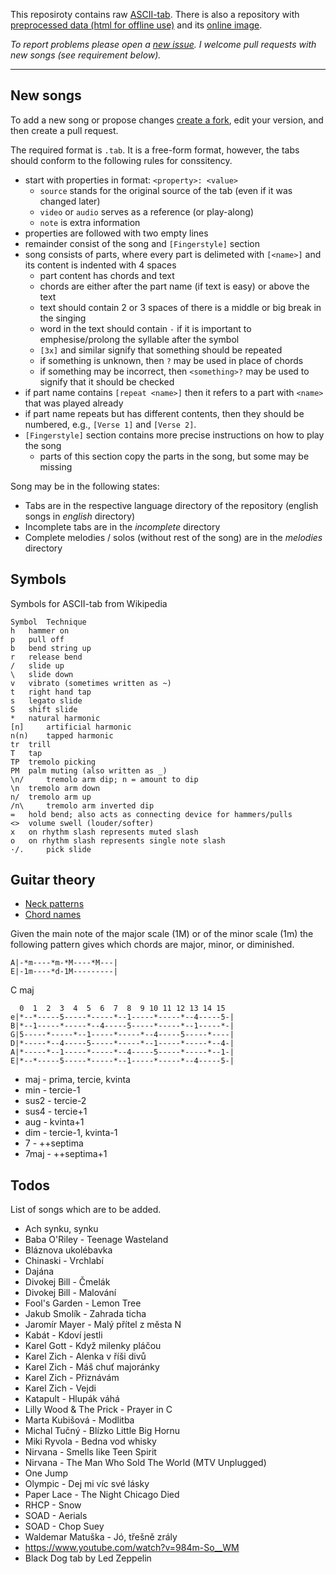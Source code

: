 This reposiroty contains raw [ASCII-tab](https://en.wikipedia.org/wiki/ASCII_tab).
There is also a repository with [preprocessed data (html for offline use)](https://github.com/vaclavblazej/tabs-web) and its [online image](https://vaclavblazej.github.io/tabs-web/).

*To report problems please open a [new issue](https://github.com/vaclavblazej/tabs/issues/new). I welcome pull requests with new songs (see requirement below).*

---

## New songs

To add a new song or propose changes [create a fork](https://github.com/vaclavblazej/tabs/fork), edit your version, and then create a pull request.

The required format is `.tab`.
It is a free-form format, however, the tabs should conform to the following rules for conssitency.

* start with properties in format: `<property>: <value>`
    * `source` stands for the original source of the tab (even if it was changed later)
    * `video` or `audio` serves as a reference (or play-along)
    * `note` is extra information
* properties are followed with two empty lines
* remainder consist of the song and `[Fingerstyle]` section
* song consists of parts, where every part is delimeted with `[<name>]` and its content is indented with 4 spaces
    * part content has chords and text
    * chords are either after the part name (if text is easy) or above the text
    * text should contain 2 or 3 spaces of there is a middle or big break in the singing
    * word in the text should contain `-` if it is important to emphesise/prolong the syllable after the symbol
    * `[3x]` and similar signify that something should be repeated
    * if something is unknown, then `?` may be used in place of chords
    * if something may be incorrect, then `<something>?` may be used to signify that it should be checked
* if part name contains `[repeat <name>]` then it refers to a part with `<name>` that was played already
* if part name repeats but has different contents, then they should be numbered, e.g., `[Verse 1]` and `[Verse 2]`.
* `[Fingerstyle]` section contains more precise instructions on how to play the song
    * parts of this section copy the parts in the song, but some may be missing

Song may be in the following states:

* Tabs are in the respective language directory of the repository (english songs in *english* directory)
* Incomplete tabs are in the *incomplete* directory
* Complete melodies / solos (without rest of the song) are in the *melodies* directory

## Symbols

Symbols for ASCII-tab from Wikipedia

```
Symbol 	Technique
h 	hammer on
p 	pull off
b 	bend string up
r 	release bend
/ 	slide up
\ 	slide down
v 	vibrato (sometimes written as ~)
t 	right hand tap
s 	legato slide
S 	shift slide
* 	natural harmonic
[n] 	artificial harmonic
n(n) 	tapped harmonic
tr 	trill
T 	tap
TP 	tremolo picking
PM 	palm muting (also written as _)
\n/ 	tremolo arm dip; n = amount to dip
\n 	tremolo arm down
n/ 	tremolo arm up
/n\ 	tremolo arm inverted dip
= 	hold bend; also acts as connecting device for hammers/pulls
<> 	volume swell (louder/softer)
x 	on rhythm slash represents muted slash
o 	on rhythm slash represents single note slash
·/. 	pick slide
```

## Guitar theory

* [Neck patterns](https://www.youtube.com/watch?v=uZg1p2GkUg0)
* [Chord names](https://www.pianochord.org/)

Given the main note of the major scale (1M) or of the minor scale (1m) the following pattern gives which chords are major, minor, or diminished.

```
A|-*m----*m-*M----*M---|
E|-1m----*d-1M---------|
```

C maj
```
  0  1  2  3  4  5  6  7  8  9 10 11 12 13 14 15
e|*--*-----5-----*-----*--1-----*-----*--4-----5-|
B|*--1-----*-----*--4-----5-----*-----*--1-----*-|
G|5-----*-----*--1-----*-----*--4-----5-----*----|
D|*-----*--4-----5-----*-----*--1-----*-----*--4-|
A|*-----*--1-----*-----*--4-----5-----*-----*--1-|
E|*--*-----5-----*-----*--1-----*-----*--4-----5-|
```

* maj - prima, tercie, kvinta
* min - tercie-1
* sus2 - tercie-2
* sus4 - tercie+1
* aug - kvinta+1
* dim - tercie-1, kvinta-1
* 7 - ++septima
* 7maj - ++septima+1

## Todos

List of songs which are to be added.

* Ach synku, synku
* Baba O'Riley - Teenage Wasteland
* Bláznova ukolébavka
* Chinaski - Vrchlabí
* Dajána
* Divokej Bill - Čmelák
* Divokej Bill - Malování
* Fool's Garden - Lemon Tree
* Jakub Smolík - Zahrada ticha
* Jaromír Mayer - Malý přítel z města N
* Kabát - Kdoví jestli
* Karel Gott - Když milenky pláčou
* Karel Zich - Alenka v říši divů
* Karel Zich - Máš chuť majoránky
* Karel Zich - Přiznávám
* Karel Zich - Vejdi
* Katapult - Hlupák váhá
* Lilly Wood & The Prick - Prayer in C 
* Marta Kubišová - Modlitba
* Michal Tučný - Blízko Little Big Hornu
* Miki Ryvola - Bedna vod whisky
* Nirvana - Smells like Teen Spirit
* Nirvana - The Man Who Sold The World (MTV Unplugged)
* One Jump
* Olympic - Dej mi víc své lásky
* Paper Lace - The Night Chicago Died
* RHCP - Snow
* SOAD - Aerials
* SOAD - Chop Suey
* Waldemar Matuška - Jó, třešně zrály
* https://www.youtube.com/watch?v=984m-So__WM
* Black Dog tab by Led Zeppelin
